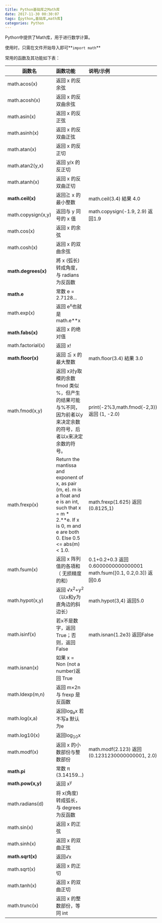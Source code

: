 ```yaml
---
title: Python基础库之Math库
date: 2017-11-30 00:30:07
tags: [python,基础库,math库]
categories: Python
---
```


Python中提供了Math库，用于进行数学计算。

使用时，只需在文件开始导入即可**``import math``**

常用的函数及其功能如下表：

| 函数名                 | 函数功能                                     | 说明/示例                                    |
| ------------------- | :--------------------------------------- | :--------------------------------------- |
| math.acos(x)        | 返回 x 的反余弦                                |                                          |
| math.acosh(x)       | 返回 x 的反双曲余弦                              |                                          |
| math.asin(x)        | 返回 x 的反正弦                                |                                          |
| math.asinh(x)       | 返回 x 的反双曲正弦                              |                                          |
| math.atan(x)        | 返回 x 的反正切                                |                                          |
| math.atan2(y,x)     | 返回 y/x 的反正切                              |                                          |
| math.atanh(x)       | 返回 x 的反双曲正切                              |                                          |
| **math.ceil(x)**    | 返回≧ x 的最小整数                              | math.ceil(3.4)  結果 4.0                   |
| math.copysign(x,y)  | 返回与 y 同号的 x 值                            | math.copysign(-1.9, 2.9)     返回1.9       |
| math.cos(x)         | 返回 x 的余弦                                 |                                          |
| math.cosh(x)        | 返回 x 的双曲余弦                               |                                          |
| **math.degrees(x)** | 將 x (弧长) 转成角度，与 radians 为反函数             |                                          |
| **math.e**          | 常数   e = 2.7128...                       |                                          |
| math.exp(x)         | 返回 e<sup>x</sup>也就是 math.e**x            |                                          |
| **math.fabs(x)**    | 返回 x 的绝对值                                |                                          |
| math.factorial(x)   | 返回 x!                                    |                                          |
| **math.floor(x)**   | 返回 ≦ x 的最大整数                             | math.floor(3.4) 結果 3.0                   |
| math.fmod(x,y)      | 返回 x对y取模的余数fmod 类似 %，但产生的结果可能与%不同，因为前者以y来决定余数的符号，后者以x来决定余数的符号。 | print(-2%3,math.fmod(-2,3))返回 (1, -2.0)  |
| math.frexp(x)       | Return the mantissa and exponent of x, as pair (m, e).                                                        m is a float and e is an int, such that x = m * 2.**e.                                                                  If x is 0, m and e are both 0.  Else 0.5 <= abs(m) < 1.0. | math.frexp(1.625)               返回(0.8125,1) |
| math.fsum(x)        | 返回 x 阵列值的各項和（ 无损精度的和）                    | 0.1+0.2+0.3                          返回0.6000000000000001   math.fsum([0.1, 0.2,0.3])   返回0.6 |
| math.hypot(x,y)     | 返回 &radic;x<sup>2</sup>+y<sup>2</sup>  （以x和y为直角边的斜边长） | math.hypot(3,4)                  返回5.0   |
| math.isinf(x)       | 若x不是数字，返回True；否则，返回False                 | math.isnan(1.2e3)              返回False   |
| math.isnan(x)       | 如果 x = Non (not a number)返回 True         |                                          |
| math.ldexp(m,n)     | 返回 m×2n与 frexp 是反函数                      |                                          |
| math.log(x,a)       | 返回log<sub>a</sub>x 若不写a 默认为e             |                                          |
| math.log10(x)       | 返回log<sub>10</sub>x                      |                                          |
| math.modf(x)        | 返回 x 的小数部份与整数部份                          | math.modf(2.123)             返回 (0.1231230000000001, 2.0) |
| **math.pi**         | 常数  π (3.14159...)                       |                                          |
| **math.pow(x,y)**   | 返回 x<sup>y</sup>                         |                                          |
| math.radians(d)     | 将 x(角度) 转成弧长，与 degrees 为反函数              |                                          |
| math.sin(x)         | 返回 x 的正弦                                 |                                          |
| math.sinh(x)        | 返回 x 的双曲正弦                               |                                          |
| **math.sqrt(x)**    | 返回&radic;x                               |                                          |
| math.sqrt(x)        | 返回 x 的正切                                 |                                          |
| math.tanh(x)        | 返回 x 的双曲正切                               |                                          |
| math.trunc(x)       | 返回 x 的整数部份，等同 int                        |                                          |

